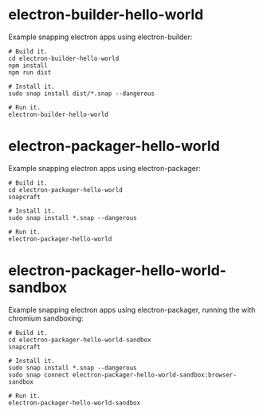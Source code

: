 # electron-builder-hello-world

Example snapping electron apps using electron-builder:

```
# Build it.
cd electron-builder-hello-world
npm install
npm run dist

# Install it.
sudo snap install dist/*.snap --dangerous

# Run it.
electron-builder-hello-world
```

# electron-packager-hello-world

Example snapping electron apps using electron-packager:

```
# Build it.
cd electron-packager-hello-world
snapcraft

# Install it.
sudo snap install *.snap --dangerous

# Run it.
electron-packager-hello-world
```

# electron-packager-hello-world-sandbox

Example snapping electron apps using electron-packager,
running the with chromium sandboxing:

```
# Build it.
cd electron-packager-hello-world-sandbox
snapcraft

# Install it.
sudo snap install *.snap --dangerous
sudo snap connect electron-packager-hello-world-sandbox:browser-sandbox

# Run it.
electron-packager-hello-world-sandbox
```
